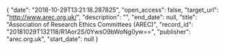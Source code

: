 {
  "date": "2018-10-29T13:21:18.287825", 
  "open_access": false, 
  "target_url": "http://www.arec.org.uk/", 
  "description": "", 
  "end_date": null, 
  "title": "Association of  Research Ethics Committees (AREC)", 
  "record_id": "20181029T132118/R1Aor2S/0YwsO9bWoNg0yw==", 
  "publisher": "arec.org.uk", 
  "start_date": null
}

